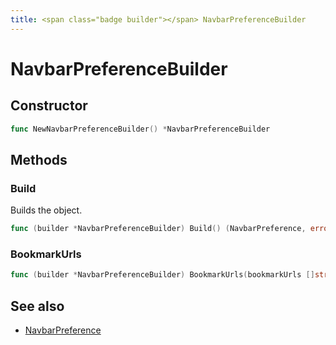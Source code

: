 ```yaml
---
title: <span class="badge builder"></span> NavbarPreferenceBuilder
---
```

# <span class="badge builder"></span> NavbarPreferenceBuilder

## Constructor

```go
func NewNavbarPreferenceBuilder() *NavbarPreferenceBuilder
```
## Methods

### <span class="badge object-method"></span> Build

Builds the object.

```go
func (builder *NavbarPreferenceBuilder) Build() (NavbarPreference, error)
```

### <span class="badge object-method"></span> BookmarkUrls

```go
func (builder *NavbarPreferenceBuilder) BookmarkUrls(bookmarkUrls []string) *NavbarPreferenceBuilder
```

## See also

 * <span class="badge object-type-struct"></span> [NavbarPreference](./object-NavbarPreference.md)
